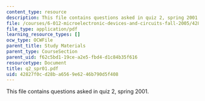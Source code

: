 ```yaml
---
content_type: resource
description: This file contains questions asked in quiz 2, spring 2001.
file: /courses/6-012-microelectronic-devices-and-circuits-fall-2005/42827f0cd28ba6569e6246b790d5f408_q2_spr01.pdf
file_type: application/pdf
learning_resource_types: []
ocw_type: OCWFile
parent_title: Study Materials
parent_type: CourseSection
parent_uid: f62c5bd1-19ce-a2e5-fbd4-d1c84b35f616
resourcetype: Document
title: q2_spr01.pdf
uid: 42827f0c-d28b-a656-9e62-46b790d5f408
---
```

This file contains questions asked in quiz 2, spring 2001.

